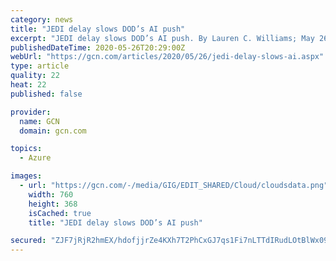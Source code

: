 ```yaml
---
category: news
title: "JEDI delay slows DOD’s AI push"
excerpt: "JEDI delay slows DOD’s AI push. By Lauren C. Williams; May 26, 2020; The Defense Department’s artificial intelligence push has been hampered by the lack of an enterprisewide c"
publishedDateTime: 2020-05-26T20:29:00Z
webUrl: "https://gcn.com/articles/2020/05/26/jedi-delay-slows-ai.aspx"
type: article
quality: 22
heat: 22
published: false

provider:
  name: GCN
  domain: gcn.com

topics:
  - Azure

images:
  - url: "https://gcn.com/-/media/GIG/EDIT_SHARED/Cloud/cloudsdata.png"
    width: 760
    height: 368
    isCached: true
    title: "JEDI delay slows DOD’s AI push"

secured: "ZJF7jRjR2hmEX/hdofjjrZe4KXh7T2PhCxGJ7qs1Fi7nLTTdIRudLOtBlWx09u25w62uaM0sIEcBZE7cAc5fJ2UqPUB1ngt2R4KYgPK21ARP6w9FGJEtb2JHOq4Zj95V/PoEBkSGSqlNTmSnWuz/E5RAAp74kMttygDDoftMtfceVd9Zu6Z/oo9InYUTj91uU4BwrIHHQXIjLlZFmOwuJ7QoH2y7nfZQ8OyBrupplxVrdUjMtgaOY853xkfY5ENQsKPpoug6G5+9swKrixhmtuPwjB4D8aldeRSAsMTp1qDmJ1djsgKN4sJOYPzgxZmnegGlMNFF/x4SIhvmT4OfF+R3yIg3MyVSQRBKWpA0CMO5w1YJeApEMEesO6bOJ391VqtGbZZRNcUOzZSi2IWm5jJh0YNPfVRCc0pm3Y9fiyoTTkbyVUFHSkRtCI6W1dRgqVWr/xfznjElZsk+ck7x14/c7n5GGOscpoyJckZ4XU4=;Vqrgh6CIeAcUOaYCqOtMMQ=="
---
```



